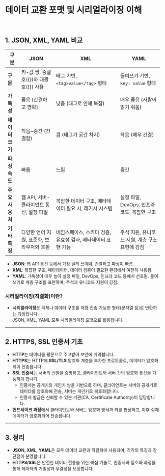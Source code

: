 # 데이터 교환 포맷 및 시리얼라이징 이해<br/><br />


## 1. JSON, XML, YAML 비교

| 구분         | JSON                                 | XML                                             | YAML                                         |
|--------------|--------------------------------------|-------------------------------------------------|----------------------------------------------|
| **구문**     | 키-값 쌍, 중괄호({})와 대괄호([]) 사용 | 태그 기반, `<tag>value</tag>` 형태               | 들여쓰기 기반, `key: value` 형태               |
| **가독성**   | 좋음 (간결하고 명확)                  | 낮음 (태그로 인해 복잡)                          | 매우 좋음 (사람이 읽기 쉬움)                   |
| **데이터 크기** | 작음~중간 (간결함)                  | 큼 (태그가 공간 차지)                            | 작음 (매우 간결)                               |
| **파싱 속도** | 빠름                                | 느림                                           | 중간                                         |
| **주요 사용처** | 웹 API, 서버-클라이언트 통신, 설정 파일 | 복잡한 데이터 구조, 메타데이터 필요 시, 레거시 시스템 | 설정 파일, DevOps, 인프라 코드, 복잡한 구조     |
| **기타 특징** | 다양한 언어 지원, 표준화, 브라우저와 호환 | 네임스페이스, 스키마 검증, 유효성 검사, 메타데이터 표현 가능 | 주석 지원, 유니코드 지원, 계층 구조 표현에 강점 |

- **JSON**: 웹 API 통신 등에서 가장 널리 쓰이며, 간결하고 파싱이 빠름.
- **XML**: 복잡한 구조, 메타데이터, 데이터 검증이 필요한 환경에서 여전히 사용됨.
- **YAML**: 가독성이 매우 높아 설정 파일, DevOps, 인프라 코드 등에서 선호됨. 들여쓰기로 계층 구조를 표현하며, 주석과 유니코드 지원이 강점.

### 시리얼라이징(직렬화)이란?

- **시리얼라이징**은 객체나 데이터 구조를 저장·전송 가능한 형태(문자열 등)로 변환하는 과정입니다.  
  JSON, XML, YAML 모두 시리얼라이징 포맷으로 활용됩니다.

---

## 2. HTTPS, SSL 인증서 기초

- **HTTP**는 데이터를 평문으로 주고받아 보안에 취약합니다.
- **HTTPS**는 HTTP에 **SSL/TLS** 암호화 계층을 추가한 프로토콜로, 데이터가 암호화되어 전송됩니다.
- **SSL 인증서**는 서버의 신원을 증명하고, 클라이언트와 서버 간의 암호화 통신을 가능하게 합니다.
    - 인증서는 공개키와 개인키 쌍을 기반으로 하며, 클라이언트는 서버의 공개키로 데이터를 암호화해 전송, 서버는 개인키로 복호화합니다.
    - 인증서 발급은 신뢰할 수 있는 기관(CA, Certificate Authority)이 담당합니다.
- **핸드셰이크 과정**에서 클라이언트와 서버는 암호화 방식과 키를 협상하고, 이후 실제 데이터가 암호화되어 전송됩니다.

---

## 3. 정리

- **JSON, XML, YAML**은 모두 데이터 교환과 직렬화에 사용되며, 각각의 특징과 장단점이 분명합니다.
- **HTTPS/SSL**은 안전한 데이터 전송을 위한 핵심 기술로, 인증서와 암호화 과정을 통해 데이터의 기밀성과 무결성을 보장합니다.
